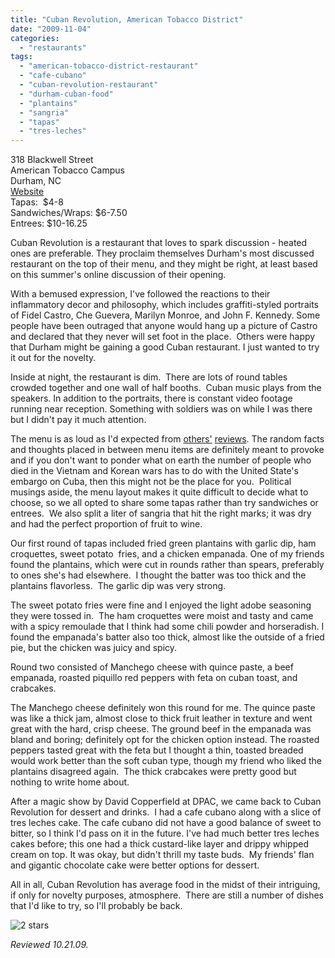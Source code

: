 ```yaml
---
title: "Cuban Revolution, American Tobacco District"
date: "2009-11-04"
categories:
  - "restaurants"
tags:
  - "american-tobacco-district-restaurant"
  - "cafe-cubano"
  - "cuban-revolution-restaurant"
  - "durham-cuban-food"
  - "plantains"
  - "sangria"
  - "tapas"
  - "tres-leches"
---
```


318 Blackwell Street\
American Tobacco Campus\
Durham, NC\
[Website](http://www.thecubanrevolution.com/)\
Tapas:  $4-8\
Sandwiches/Wraps: $6-7.50\
Entrees: $10-16.25

Cuban Revolution is a restaurant that loves to spark discussion - heated ones are preferable. They proclaim themselves Durham's most discussed restaurant on the top of their menu, and they might be right, at least based on this summer's online discussion of their opening.  

With a bemused expression, I've followed the reactions to their inflammatory decor and philosophy, which includes graffiti-styled portraits of Fidel Castro, Che Guevera, Marilyn Monroe, and John F. Kennedy. Some people have been outraged that anyone would hang up a picture of Castro and declared that they never will set foot in the place.  Others were happy that Durham might be gaining a good Cuban restaurant. I just wanted to try it out for the novelty.

Inside at night, the restaurant is dim.  There are lots of round tables crowded together and one wall of half booths.  Cuban music plays from the speakers. In addition to the portraits, there is constant video footage running near reception. Something with soldiers was on while I was there but I didn't pay it much attention.

The menu is as loud as I'd expected from [others'](http://carpedurham.com/2009/07/06/cuban-revolution/) [reviews](http://suburbanherbivore.com/2009/07/restaurant-review-cuban-revolution/). The random facts and thoughts placed in between menu items are definitely meant to provoke and if you don't want to ponder what on earth the number of people who died in the Vietnam and Korean wars has to do with the United State's embargo on Cuba, then this might not be the place for you.  Political musings aside, the menu layout makes it quite difficult to decide what to choose, so we all opted to share some tapas rather than try sandwiches or entrees.  We also split a liter of sangria that hit the right marks; it was dry and had the perfect proportion of fruit to wine.

Our first round of tapas included fried green plantains with garlic dip, ham croquettes, sweet potato  fries, and a chicken empanada. One of my friends found the plantains, which were cut in rounds rather than spears, preferably to ones she's had elsewhere.  I thought the batter was too thick and the plantains flavorless.  The garlic dip was very strong.

The sweet potato fries were fine and I enjoyed the light adobe seasoning they were tossed in.  The ham croquettes were moist and tasty and came with a spicy remoulade that I think had some chili powder and horseradish. I found the empanada's batter also too thick, almost like the outside of a fried pie, but the chicken was juicy and spicy.

Round two consisted of Manchego cheese with quince paste, a beef empanada, roasted piquillo red peppers with feta on cuban toast, and crabcakes.

The Manchego cheese definitely won this round for me. The quince paste was like a thick jam, almost close to thick fruit leather in texture and went great with the hard, crisp cheese. The ground beef in the empanada was bland and boring; definitely opt for the chicken option instead. The roasted peppers tasted great with the feta but I thought a thin, toasted breaded would work better than the soft cuban type, though my friend who liked the plantains disagreed again.  The thick crabcakes were pretty good but nothing to write home about.

After a magic show by David Copperfield at DPAC, we came back to Cuban Revolution for dessert and drinks.  I had a cafe cubano along with a slice of tres leches cake. The cafe cubano did not have a good balance of sweet to bitter, so I think I'd pass on it in the future. I've had much better tres leches cakes before; this one had a thick custard-like layer and drippy whipped cream on top. It was okay, but didn't thrill my taste buds.  My friends' flan and gigantic chocolate cake were better options for dessert.

All in all, Cuban Revolution has average food in the midst of their intriguing, if only for novelty purposes, atmosphere.  There are still a number of dishes that I'd like to try, so I'll probably be back.




<div class="caption">

![2 stars](http://s3.amazonaws.com/thegourmez-wpmedia/2009/02/rating_chicken11.gif "rating_chicken11")</div>


_Reviewed 10.21.09._
